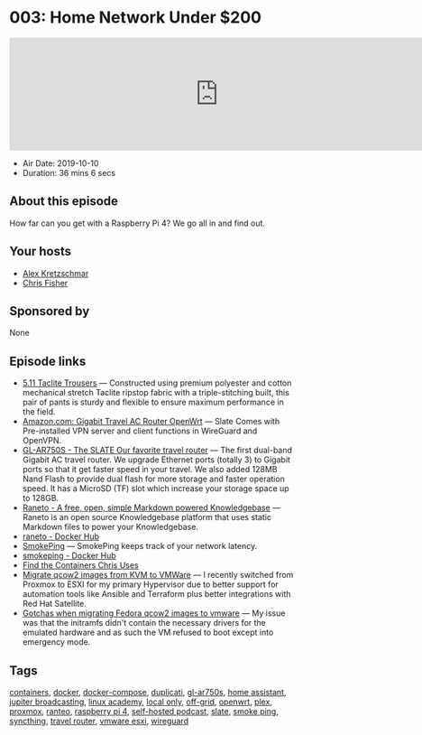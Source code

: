 # 003: Home Network Under $200

<iframe src="https://player.fireside.fm/v2/dUlrHQih+cAEzQI3L?theme=dark" width="740" height="200" frameborder="0" scrolling="no"></iframe>

* Air Date: 2019-10-10
* Duration: 36 mins 6 secs

## About this episode

How far can you get with a Raspberry Pi 4? We go all in and find out.

## Your hosts
* [Alex Kretzschmar](https://selfhosted.show/hosts/alexktz)
* [Chris Fisher](https://selfhosted.show/hosts/chrislas)

## Sponsored by

None



## Episode links

  * [5.11 Taclite Trousers](https://www.amazon.com/5-11-Taclite-Tactical-74273-36Wx32L/dp/B008776T76 "5.11 Taclite Trousers") — Constructed using premium polyester and cotton mechanical stretch Taclite ripstop fabric with a triple-stitching built, this pair of pants is sturdy and flexible to ensure maximum performance in the field.
  * [Amazon.com: Gigabit Travel AC Router OpenWrt](https://www.amazon.com/gp/product/B07GBXMBQF/ref=ppx_yo_dt_b_asin_title_o03_s00 "Amazon.com: Gigabit Travel AC Router OpenWrt") — Slate Comes with Pre-installed VPN server and client functions in WireGuard and OpenVPN.
  * [GL-AR750S - The SLATE Our favorite travel router](https://docs.gl-inet.com/en/3/hardware/ar750s/ "GL-AR750S - The SLATE Our favorite travel router") — The first dual-band Gigabit AC travel router. We upgrade Ethernet ports (totally 3) to Gigabit ports so that it get faster speed in your travel. We also added 128MB Nand Flash to provide dual flash for more storage and faster operation speed. It has a MicroSD (TF) slot which increase your storage space up to 128GB.
  * [Raneto - A free, open, simple Markdown powered Knowledgebase](http://raneto.com/ "Raneto - A free, open, simple Markdown powered Knowledgebase") — Raneto is an open source Knowledgebase platform that uses static Markdown files to power your Knowledgebase.
  * [raneto - Docker Hub](https://hub.docker.com/r/linuxserver/raneto "raneto - Docker Hub")
  * [SmokePing](https://oss.oetiker.ch/smokeping/ "SmokePing") — SmokePing keeps track of your network latency.
  * [smokeping - Docker Hub](https://hub.docker.com/r/linuxserver/smokeping "smokeping - Docker Hub")
  * [Find the Containers Chris Uses](https://fleet.linuxserver.io/ "Find the Containers Chris Uses")
  * [Migrate qcow2 images from KVM to VMWare](https://blog.ktz.me/migrate-qcow2-images-from-kvm-to-vmware/ "Migrate qcow2 images from KVM to VMWare") — I recently switched from Proxmox to ESXI for my primary Hypervisor due to better support for automation tools like Ansible and Terraform plus better integrations with Red Hat Satellite.
  * [Gotchas when migrating Fedora qcow2 images to vmware](https://blog.ktz.me/gotchas-when-migrating-fedora-qcow2-images-to-vmware/ "Gotchas when migrating Fedora qcow2 images to vmware") — My issue was that the initramfs didn't contain the necessary drivers for the emulated hardware and as such the VM refused to boot except into emergency mode.



## Tags

[containers](https://selfhosted.show/tags/containers), [docker](https://selfhosted.show/tags/docker), [docker-compose](https://selfhosted.show/tags/docker-compose), [duplicati](https://selfhosted.show/tags/duplicati), [gl-ar750s](https://selfhosted.show/tags/gl-ar750s), [home assistant](https://selfhosted.show/tags/home%20assistant), [jupiter broadcasting](https://selfhosted.show/tags/jupiter%20broadcasting), [linux academy](https://selfhosted.show/tags/linux%20academy), [local only](https://selfhosted.show/tags/local%20only), [off-grid](https://selfhosted.show/tags/off-grid), [openwrt](https://selfhosted.show/tags/openwrt), [plex](https://selfhosted.show/tags/plex), [proxmox](https://selfhosted.show/tags/proxmox), [ranteo](https://selfhosted.show/tags/ranteo), [raspberry pi 4](https://selfhosted.show/tags/raspberry%20pi%204), [self-hosted podcast](https://selfhosted.show/tags/self-hosted%20podcast), [slate](https://selfhosted.show/tags/slate), [smoke ping](https://selfhosted.show/tags/smoke%20ping), [syncthing](https://selfhosted.show/tags/syncthing), [travel router](https://selfhosted.show/tags/travel%20router), [vmware esxi](https://selfhosted.show/tags/vmware%20esxi), [wireguard](https://selfhosted.show/tags/wireguard)